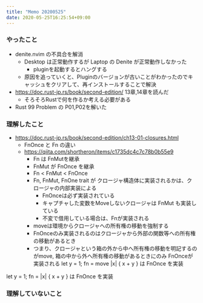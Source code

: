 ```yaml
---
title: "Memo 20200525"
date: 2020-05-25T16:25:54+09:00
---
```


### やったこと
- denite.nvim の不具合を解消
    - Desktop は正常動作するが Laptop の Denite が正常動作しなかった
        - pluginを起動するとハングする
    - 原因を追っていくと、Pluginのバージョンが古いことがわかったのでキャッシュをクリアして、再インストールすることで解決
- https://doc.rust-jp.rs/book/second-edition/ 13章,14章を読んだ
    - そろそろRustで何を作るか考える必要がある
- Rust 99 Problem の P01,P02を解いた

### 理解したこと
- https://doc.rust-jp.rs/book/second-edition/ch13-01-closures.html
    - FnOnce と Fn の違い
    - https://qiita.com/shortheron/items/c1735dc4c7c78b0b55e9
       - Fn は FnMutを継承
       - FnMut が FnOnce を継承
       - Fn < FnMut < FnOnce
       - Fn, FnMut, FnOne trait が クロージャ構造体に実装されるかは、クロージャの内部実装による
           - FnOnceは必ず実装されている
           - キャプチャした変数をMoveしないクロージャは FnMut も実装している
           - 不変で借用している場合は、Fnが実装される
       - moveは環境からクロージャへの所有権の移動を強制する
       - FnOnceのみ実装されるのはクロージャから外部の関数等への所有権の移動があるとき
       - つまり、クロージャという箱の外から中へ所有権の移動を明記するのがmove, 箱の中から外へ所有権の移動があるときにのみ FnOnceが実装される
let y = 1;
fn = move |x| { x + y }  は FnOnce を実装

let y = 1;
fn = |x| { x + y }  は FnOnce を実装

### 理解していないこと
